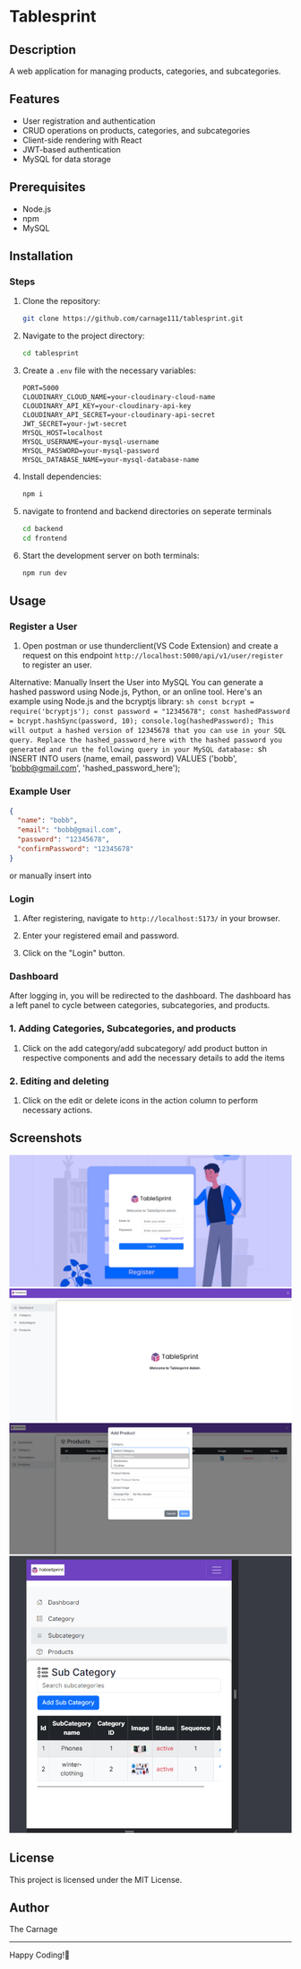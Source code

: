 # Tablesprint

## Description

A web application for managing products, categories, and subcategories.

## Features

* User registration and authentication
* CRUD operations on products, categories, and subcategories
* Client-side rendering with React
* JWT-based authentication
* MySQL for data storage

## Prerequisites

* Node.js
* npm
* MySQL

## Installation

### Steps

1. Clone the repository:
    ```sh
    git clone https://github.com/carnage111/tablesprint.git

2. Navigate to the project directory:
     ```sh
    cd tablesprint

3. Create a `.env` file with the necessary variables:
    ```
    PORT=5000
    CLOUDINARY_CLOUD_NAME=your-cloudinary-cloud-name
    CLOUDINARY_API_KEY=your-cloudinary-api-key
    CLOUDINARY_API_SECRET=your-cloudinary-api-secret
    JWT_SECRET=your-jwt-secret
    MYSQL_HOST=localhost
    MYSQL_USERNAME=your-mysql-username
    MYSQL_PASSWORD=your-mysql-password
    MYSQL_DATABASE_NAME=your-mysql-database-name
    ```

4. Install dependencies:
    ```sh
    npm i

5. navigate to frontend and backend directories on seperate terminals
    ```sh
    cd backend
    cd frontend

6. Start the development server on both terminals: 
    ```sh
    npm run dev

## Usage

### Register a User

1. Open postman or use thunderclient(VS Code Extension) and create a request on this endpoint `http://localhost:5000/api/v1/user/register` to register an user.

Alternative: Manually Insert the User into MySQL
You can generate a hashed password using Node.js, Python, or an online tool. Here's an example using Node.js and the bcryptjs library:
    ```sh
    const bcrypt = require('bcryptjs');
    const password = "12345678";
    const hashedPassword = bcrypt.hashSync(password, 10);
    console.log(hashedPassword);
This will output a hashed version of 12345678 that you can use in your SQL query.
Replace the hashed_password_here with the hashed password you generated and run the following query in your MySQL database:
    ```sh
    INSERT INTO users (name, email, password) 
    VALUES ('bobb', 'bobb@gmail.com', 'hashed_password_here');
    
### Example User

```json
{
  "name": "bobb",
  "email": "bobb@gmail.com",
  "password": "12345678",
  "confirmPassword": "12345678"
}
```

or manually insert into 

### Login

1. After registering, navigate to `http://localhost:5173/` in your browser.

2. Enter your registered email and password.

3. Click on the "Login" button.

### Dashboard

After logging in, you will be redirected to the dashboard. The dashboard has a left panel to cycle between categories, subcategories, and products.

### 1. Adding Categories, Subcategories, and products

1. Click on the add category/add subcategory/ add product button in respective components and add the necessary details to add the items

### 2. Editing and deleting

1. Click on the edit or delete icons in the action column to perform necessary actions.


## Screenshots

![Screenshot 1](https://github.com/carnage111/tablesprint/blob/main/images/login_1.png)
![Screenshot 2](https://github.com/carnage111/tablesprint/blob/main/images/dashboard.png)
![Screenshot 3](https://github.com/carnage111/tablesprint/blob/main/images/add_prod.png)
![Screenshot 4](https://github.com/carnage111/tablesprint/blob/main/images/device_responsive.png)

## License

This project is licensed under the MIT License.

## Author

The Carnage

---

Happy Coding!🚀
